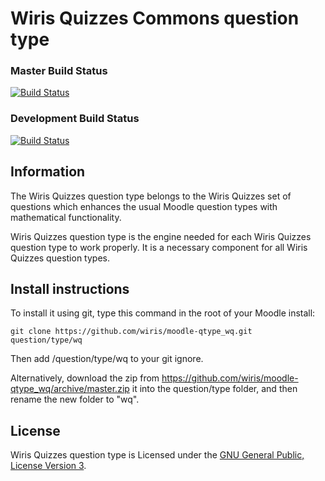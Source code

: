 # Wiris Quizzes Commons question type
### Master Build Status
[![Build Status](https://travis-ci.org/wiris/moodle-qtype_wq.svg?branch=master)](https://travis-ci.org/wiris/moodle-qtype_wq)
### Development Build Status
[![Build Status](https://travis-ci.org/wiris/moodle-qtype_wq.svg?branch=development)](https://travis-ci.org/wiris/moodle-qtype_wq)

## Information
The Wiris Quizzes question type belongs to the Wiris Quizzes set of questions which enhances the usual Moodle question types with mathematical functionality.

Wiris Quizzes question type is the engine needed for each Wiris Quizzes question type to work properly. It is a necessary component for all Wiris Quizzes question types.

## Install instructions
To install it using git, type this command in the root of your Moodle install:
```
git clone https://github.com/wiris/moodle-qtype_wq.git question/type/wq
```
Then add /question/type/wq to your git ignore.

Alternatively, download the zip from <https://github.com/wiris/moodle-qtype_wq/archive/master.zip> it into the question/type folder, and then rename the new folder to "wq".

## License

Wiris Quizzes question type is Licensed under the [GNU General Public, License Version 3](https://www.gnu.org/licenses/gpl-3.0.en.html).
